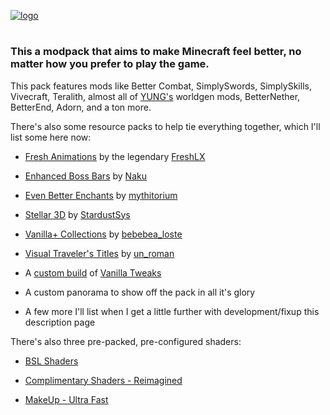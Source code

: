 [![logo](https://kckarnige.is-a.dev/res/mcob_title.png)](https://modrinth.com/modpack/mcob)
#
### This a modpack that aims to make Minecraft feel better, no matter how you prefer to play the game.

This pack features mods like Better Combat, SimplySwords, SimplySkills, Vivecraft, Teralith, almost all of [YUNG's](https://modrinth.com/user/YUNGNICKYOUNG) worldgen mods, BetterNether, BetterEnd, Adorn, and a ton more.

There's also some resource packs to help tie everything together, which I'll list some here now:
- [Fresh Animations](https://modrinth.com/resourcepack/fresh-animations) by the legendary [FreshLX](https://modrinth.com/user/FreshLX)

- [Enhanced Boss Bars](https://modrinth.com/resourcepack/enhanced-boss-bars) by [Naku](https://modrinth.com/user/Naku)

- [Even Better Enchants](https://modrinth.com/resourcepack/even-better-enchants) by [mythitorium](https://modrinth.com/user/mythitorium)

- [Stellar 3D](https://modrinth.com/resourcepack/stellar-3d) by [StardustSys](https://modrinth.com/user/StardustSys)

- [Vanilla+ Collections](https://modrinth.com/resourcepack/vanillacollections) by [bebebea_loste](https://modrinth.com/user/bebebea_loste)

- [Visual Traveler's Titles](https://www.curseforge.com/minecraft/texture-packs/visual-travelers-titles) by [un_roman](https://www.curseforge.com/members/un_roman)

- A [custom build](https://vanillatweaks.net/share#yu8s0H) of [Vanilla Tweaks](https://vanillatweaks.net)

- A custom panorama to show off the pack in all it's glory

- A few more I'll list when I get a little further with development/fixup this description page

There's also three pre-packed, pre-configured shaders:

- [BSL Shaders](https://modrinth.com/shader/bsl-shaders)

- [Complimentary Shaders - Reimagined](https://modrinth.com/shader/complementary-reimagined)

- [MakeUp - Ultra Fast](https://modrinth.com/shader/makeup-ultra-fast-shaders)
